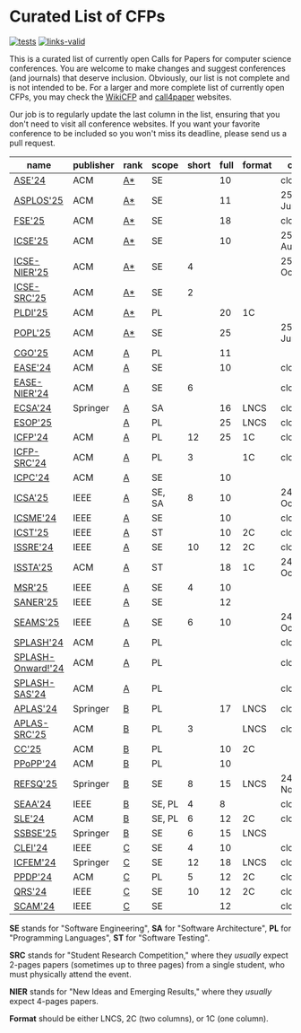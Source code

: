 # Curated List of CFPs

[![tests](https://github.com/yegor256/awesome-cfp/actions/workflows/tests.yml/badge.svg)](https://github.com/yegor256/awesome-cfp/actions/workflows/tests.yml)
[![links-valid](https://github.com/yegor256/awesome-cfp/actions/workflows/check-links.yml/badge.svg)](https://github.com/yegor256/awesome-cfp/actions/workflows/check-links.yml)

This is a curated list of currently open Calls for Papers for computer
science conferences. You are welcome to make changes and suggest conferences
(and journals) that deserve inclusion. Obviously, our list is not complete
and is not intended to be. For a larger and more complete list of
currently open CFPs,
you may check the [WikiCFP](http://www.wikicfp.com/cfp/) and
[call4paper](https://www.call4paper.com/) websites.

Our job is to regularly update the last column in the list, ensuring that
you don't need to visit all conference websites. If you want your favorite
conference to be included so you won't miss its deadline,
please send us a pull request.

<!-- events -->
| name | publisher | rank | scope | short | full | format | cfp | country |
| --- | --- | --- | --- | --- | --- | --- | --- | --- |
| [ASE'24](<https://conf.researchr.org/home/ase-2024>) | ACM | [A*](<https://portal.core.edu.au/conf-ranks/279>) | SE |  | 10 |  | closed | US |
| [ASPLOS'25](<https://www.asplos-conference.org/asplos2025/cfp/>) | ACM | [A*](<https://portal.core.edu.au/conf-ranks/147>) | SE |  | 11 |  | 25-Jun | US |
| [FSE'25](<https://conf.researchr.org/home/fse-2025>) | ACM | [A*](<https://portal.core.edu.au/conf-ranks/52>) | SE |  | 18 |  | closed | NO |
| [ICSE'25](<https://conf.researchr.org/home/icse-2025>) | ACM | [A*](<https://portal.core.edu.au/conf-ranks/1209>) | SE |  | 10 |  | 25-Aug | CA |
| [ICSE-NIER'25](<https://conf.researchr.org/track/icse-2025/icse-2025-nier>) | ACM | [A*](<https://portal.core.edu.au/conf-ranks/1209>) | SE | 4 |  |  | 25-Oct | CA |
| [ICSE-SRC'25](<https://conf.researchr.org/track/icse-2025/icse-2025-SRC>) | ACM | [A*](<https://portal.core.edu.au/conf-ranks/1209>) | SE | 2 |  |  |  | CA |
| [PLDI'25](<https://conf.researchr.org/series/pldi>) | ACM | [A*](<https://portal.core.edu.au/conf-ranks/84>) | PL |  | 20 | 1C |  | DK |
| [POPL'25](<https://conf.researchr.org/home/POPL-2025>) | ACM | [A*](<https://portal.core.edu.au/conf-ranks/82>) | SE |  | 25 |  | 25-Jul | US |
| [CGO'25](<https://conf.researchr.org/series/cgo>) | ACM | [A](<https://portal.core.edu.au/conf-ranks/1362>) | PL |  | 11 |  |  | US |
| [EASE'24](<https://conf.researchr.org/series/ease>) | ACM | [A](<https://portal.core.edu.au/conf-ranks/1022>) | SE |  | 10 |  | closed | IT |
| [EASE-NIER'24](<https://conf.researchr.org/track/ease-2024/ease-2024-nier>) | ACM | [A](<https://portal.core.edu.au/conf-ranks/1221>) | SE | 6 |  |  | closed | IT |
| [ECSA'24](<https://conf.researchr.org/home/ecsa-2024>) | Springer | [A](<https://portal.core.edu.au/conf-ranks/2165>) | SA |  | 16 | LNCS | closed | LU |
| [ESOP'25](<https://etaps.org/2025/conferences/esop/>) |  | [A](<https://portal.core.edu.au/conf-ranks/514>) | PL |  | 25 | LNCS | closed | CZ |
| [ICFP'24](<https://icfp24.sigplan.org>) | ACM | [A](<https://portal.core.edu.au/conf-ranks/1037>) | PL | 12 | 25 | 1C | closed | IT |
| [ICFP-SRC'24](<https://icfp24.sigplan.org/track/icfp-2024-student-research-competition>) | ACM | [A](<https://portal.core.edu.au/conf-ranks/1037>) | PL | 3 |  | 1C | closed | IT |
| [ICPC'24](<https://conf.researchr.org/home/icpc-2024>) | ACM | [A](<https://portal.core.edu.au/conf-ranks/1181>) | SE |  | 10 |  |  | PT |
| [ICSA'25](<https://conf.researchr.org/home/icsa-2025>) | IEEE | [A](<https://portal.core.edu.au/conf-ranks/791>) | SE, SA | 8 | 10 |  | 24-Oct | DK |
| [ICSME'24](<https://conf.researchr.org/home/icsme-2024>) | IEEE | [A](<https://portal.core.edu.au/conf-ranks/676>) | SE |  | 10 |  | closed | US |
| [ICST'25](<https://conf.researchr.org/series/icst>) | IEEE | [A](<https://portal.core.edu.au/conf-ranks/1221>) | ST |  | 10 | 2C | closed | IT |
| [ISSRE'24](<https://issre.github.io/2024/index.html>) | IEEE | [A](<https://portal.core.edu.au/conf-ranks/1411>) | SE | 10 | 12 | 2C | closed | JP |
| [ISSTA'25](<https://conf.researchr.org/home/issta-2025>) | ACM | [A](<https://portal.core.edu.au/conf-ranks/1412>) | ST |  | 18 | 1C | 24-Oct | NO |
| [MSR'25](<https://www.msrconf.org>) | IEEE | [A](<https://portal.core.edu.au/conf-ranks/711>) | SE | 4 | 10 |  |  | CA |
| [SANER'25](<https://conf.researchr.org/series/saner>) | IEEE | [A](<https://portal.core.edu.au/conf-ranks/2280>) | SE |  | 12 |  |  | CA |
| [SEAMS'25](<https://conf.researchr.org/home/seams-2025>) | IEEE | [A](<https://portal.core.edu.au/conf-ranks/2281>) | SE | 6 | 10 |  | 24-Oct | CA |
| [SPLASH'24](<https://2024.splashcon.org>) | ACM | [A](<https://portal.core.edu.au/conf-ranks/18>) | PL |  |  |  | closed | US |
| [SPLASH-Onward!'24](<https://2024.splashcon.org/track/splash-2024-Onward-Essays>) | ACM | [A](<https://portal.core.edu.au/conf-ranks/18>) | PL |  |  |  | closed | US |
| [SPLASH-SAS'24](<https://2024.splashcon.org/home/sas-2024>) | ACM | [A](<https://portal.core.edu.au/conf-ranks/18>) | PL |  |  |  | closed | US |
| [APLAS'24](<https://conf.researchr.org/home/aplas-2024>) | Springer | [B](<https://portal.core.edu.au/conf-ranks/171>) | PL |  | 17 | LNCS | closed | JP |
| [APLAS-SRC'25](<https://conf.researchr.org/track/aplas-2024/src-and-posters>) | ACM | [B](<https://portal.core.edu.au/conf-ranks/936>) | PL | 3 |  | LNCS | closed | JP |
| [CC'25](<https://conf.researchr.org/series/CC>) | ACM | [B](<https://portal.core.edu.au/conf-ranks/936>) | PL |  | 10 | 2C |  | UK |
| [PPoPP'24](<https://conf.researchr.org/home/ppopp-2024>) | ACM | [B](<https://portal.core.edu.au/conf-ranks/1691>) | PL |  | 10 |  |  | UK |
| [REFSQ'25](<https://2025.refsq.org>) | Springer | [B](<https://portal.core.edu.au/conf-ranks/1521>) | SE | 8 | 15 | LNCS | 24-Nov | ES |
| [SEAA'24](<https://dsd-seaa.com/seaa2024>) | IEEE | [B](<https://portal.core.edu.au/conf-ranks/464>) | SE, PL | 4 | 8 |  | closed | FR |
| [SLE'24](<http://www.sleconf.org/2024>) | ACM | [B](<https://portal.core.edu.au/conf-ranks/1215>) | SE, PL | 6 | 12 | 2C | closed | US |
| [SSBSE'25](<https://ssbse.info>) | Springer | [B](<https://portal.core.edu.au/conf-ranks/2283>) | SE | 6 | 15 | LNCS |  | BR |
| [CLEI'24](<https://conferencia2024.clei.org>) | IEEE | [C](<https://portal.core.edu.au/conf-ranks/1589>) | SE | 4 | 10 |  | closed | AR |
| [ICFEM'24](<https://icfem2024.info>) | Springer | [C](<https://portal.core.edu.au/conf-ranks/1031>) | SE | 12 | 18 | LNCS | closed | JP |
| [PPDP'24](<https://ppdp2024.github.io>) | ACM | [C](<https://portal.core.edu.au/conf-ranks/1176>) | PL | 5 | 12 | 2C | closed | IT |
| [QRS'24](<https://qrs24.techconf.org>) | IEEE | [C](<https://portal.core.edu.au/conf-ranks/1185>) | SE | 10 | 12 | 2C | closed | UK |
| [SCAM'24](<https://conf.researchr.org/home/scam-2024>) | IEEE | [C](<https://portal.core.edu.au/conf-ranks/718>) | SE |  | 12 |  | closed | US |

<!-- events -->

**SE** stands for "Software Engineering",
**SA** for "Software Architecture",
**PL** for "Programming Languages",
**ST** for "Software Testing".

**SRC** stands for "Student Research Competition," where they _usually_ expect
2-pages papers (sometimes up to three pages)
from a single student, who must physically attend the event.

**NIER** stands for "New Ideas and Emerging Results," where
they _usually_ expect 4-pages papers.

**Format** should be either LNCS, 2C (two columns), or 1C (one column).
